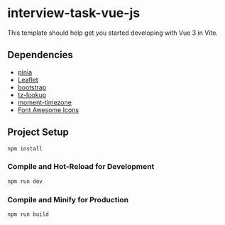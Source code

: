 # interview-task-vue-js

This template should help get you started developing with Vue 3 in Vite.

## Dependencies

-   [pinia](https://pinia.vuejs.org/)
-   [Leaflet](https://leafletjs.com/)
-   [bootstrap](https://getbootstrap.com/)
-   [tz-lookup](https://www.npmjs.com/package/tz-lookup)
-   [moment-timezone](https://momentjs.com/timezone/)
-   [Font Awesome Icons](https://fontawesome.com/icons)

## Project Setup

```sh
npm install
```

### Compile and Hot-Reload for Development

```sh
npm run dev
```

### Compile and Minify for Production

```sh
npm run build
```
